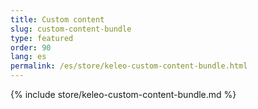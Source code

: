 ```yaml
---
title: Custom content
slug: custom-content-bundle
type: featured
order: 90
lang: es
permalink: /es/store/keleo-custom-content-bundle.html
---
```


{% include store/keleo-custom-content-bundle.md %}
